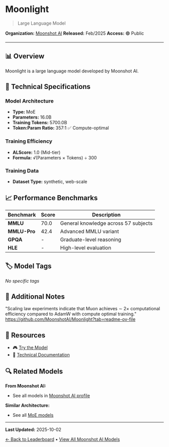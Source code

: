 # Moonlight

> Large Language Model

**Organization:** [Moonshot AI](../../labs/moonshot-ai.md)
**Released:** Feb/2025
**Access:** 🟢 Public

---

## 📊 Overview

Moonlight is a large language model developed by Moonshot AI.

## 🔧 Technical Specifications

### Model Architecture
- **Type:** MoE
- **Parameters:** 16.0B
- **Training Tokens:** 5700.0B
- **Token:Param Ratio:** 357:1 ✅ Compute-optimal

### Training Efficiency
- **ALScore:** 1.0 (Mid-tier)
- **Formula:** √(Parameters × Tokens) ÷ 300

### Training Data
- **Dataset Type:** synthetic, web-scale

## 📈 Performance Benchmarks

| Benchmark | Score | Description |
|-----------|-------|-------------|
| **MMLU** | 70.0 | General knowledge across 57 subjects |
| **MMLU-Pro** | 42.4 | Advanced MMLU variant |
| **GPQA** | - | Graduate-level reasoning |
| **HLE** | - | High-level evaluation |

## 🏷️ Model Tags

_No specific tags_

## 📝 Additional Notes

"Scaling law experiments indicate that Muon achieves ∼ 2× computational efficiency compared to AdamW with compute optimal training." https://github.com/MoonshotAI/Moonlight?tab=readme-ov-file

## 🔗 Resources

- 🎮 [Try the Model](https://huggingface.co/moonshotai/Moonlight-16B-A3B)
- 📄 [Technical Documentation](https://github.com/MoonshotAI/Moonlight/blob/master/Moonlight.pdf)

## 🔍 Related Models

**From Moonshot AI:**
- See all models in [Moonshot AI profile](../../labs/moonshot-ai.md)

**Similar Architecture:**
- See all [MoE models](../../architectures/moe.md)

---

**Last Updated:** 2025-10-02

[← Back to Leaderboard](../../README.md) • [View All Moonshot AI Models](../../labs/moonshot-ai.md)
